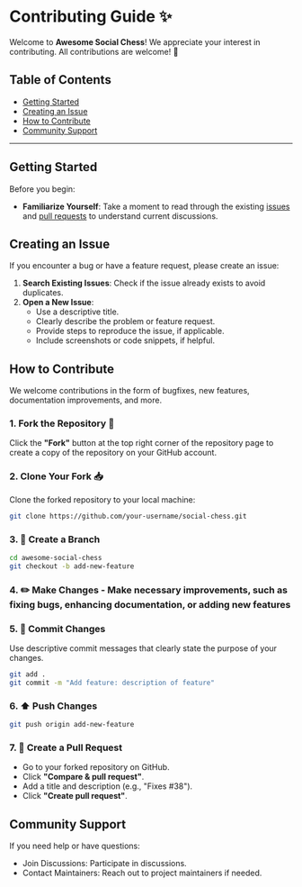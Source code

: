 # Contributing Guide ✨

Welcome to **Awesome Social Chess**! We appreciate your interest in contributing. All contributions are welcome! 💖

## Table of Contents

- [Getting Started](#getting-started)
- [Creating an Issue](#creating-an-issue)
- [How to Contribute](#how-to-contribute)
- [Community Support](#community-support)

---

## Getting Started

Before you begin:

- **Familiarize Yourself**: Take a moment to read through the existing [issues](https://github.com/brisbanesocialchess/awesome-social-chess/issues) and [pull requests](https://github.com/brisbanesocialchess/awesome-social-chess/pulls) to understand current discussions.

## Creating an Issue

If you encounter a bug or have a feature request, please create an issue:

1. **Search Existing Issues**: Check if the issue already exists to avoid duplicates.
2. **Open a New Issue**:
    - Use a descriptive title.
    - Clearly describe the problem or feature request.
    - Provide steps to reproduce the issue, if applicable.
    - Include screenshots or code snippets, if helpful.

## How to Contribute

We welcome contributions in the form of bugfixes, new features, documentation improvements, and more.

### 1. Fork the Repository 🔗

Click the **"Fork"** button at the top right corner of the repository page to create a copy of the repository on your GitHub account.

### 2. Clone Your Fork 📥

Clone the forked repository to your local machine:

```bash
git clone https://github.com/your-username/social-chess.git
```

### 3. 🌿 Create a Branch

```bash
cd awesome-social-chess
git checkout -b add-new-feature
```

### 4. ✏️ Make Changes - Make necessary improvements, such as fixing bugs, enhancing documentation, or adding new features

### 5. 📝 Commit Changes

Use descriptive commit messages that clearly state the purpose of your changes.

```bash
git add .
git commit -m "Add feature: description of feature"
```

### 6. ⬆️ Push Changes

```bash
git push origin add-new-feature
```

### 7. 🔄 Create a Pull Request

- Go to your forked repository on GitHub.
- Click **"Compare & pull request"**.
- Add a title and description (e.g., "Fixes #38").
- Click **"Create pull request"**.

## Community Support

If you need help or have questions:

- Join Discussions: Participate in discussions.
- Contact Maintainers: Reach out to project maintainers if needed.
